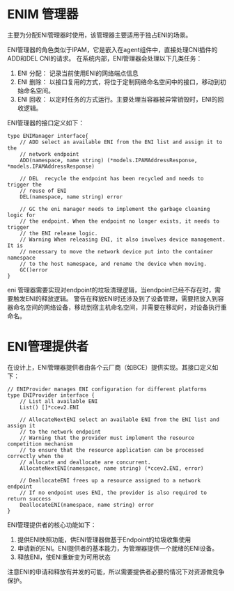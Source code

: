 # ENIM 管理器

主要为分配ENI管理器时使用，该管理器主要适用于独占ENI的场景。

ENI管理器的角色类似于IPAM，它是嵌入在agent组件中，直接处理CNI插件的ADD和DEL CNI的请求。
在系统内部，ENI管理器会处理以下几类任务：
1. ENI 分配： 记录当前使用ENI的网络端点信息
2. ENI 删除： 以接口复用的方式，将位于定制网络命名空间中的接口，移动到初始命名空间。
3. ENI 回收： 以定时任务的方式运行。主要处理当容器被异常销毁时，ENI的回收逻辑。

ENI管理器的接口定义如下：

```
type ENIManager interface{
	// ADD select an available ENI from the ENI list and assign it to the 
	// network endpoint
	ADD(namespace, name string) (*models.IPAMAddressResponse, *models.IPAMAddressResponse)

	// DEL  recycle the endpoint has been recycled and needs to trigger the 
	// reuse of ENI
	DEL(namespace, name string) error
	
	// GC the eni manager needs to implement the garbage cleaning logic for 
	// the endpoint. When the endpoint no longer exists, it needs to trigger 
	// the ENI release logic.
	// Warning When releasing ENI, it also involves device management. It is 
	// necessary to move the network device put into the container namespace 
	// to the host namespace, and rename the device when moving.
	GC()error
}
```

eni 管理器需要实现对endpoint的垃圾清理逻辑，当endpoint已经不存在时，需要触发ENI的释放逻辑。
警告在释放ENI时还涉及到了设备管理，需要把放入到容器命名空间的网络设备，移动到宿主机命名空间，并需要在移动时，对设备执行重命名。

# ENI管理提供者
在设计上，ENI管理器提供者由各个云厂商（如BCE）提供实现。其接口定义如下：

```
// ENIProvider manages ENI configuration for different platforms
type ENIProvider interface {
	// List all available ENI
	List() []*ccev2.ENI

	// AllocateNextENI select an available ENI from the ENI list and assign it 
	// to the network endpoint
	// Warning that the provider must implement the resource competition mechanism 
	// to ensure that the resource application can be processed correctly when the 
	// allocate and deallocate are concurrent.
	AllocateNextENI(namespace, name string) (*ccev2.ENI, error)

	// DeallocateENI frees up a resource assigned to a network endpoint
	// If no endpoint uses ENI, the provider is also required to return success
	DeallocateENI(namespace, name string) error
}
```
ENI管理提供者的核心功能如下：
1. 提供ENI快照功能，供ENI管理器做基于Endpoint的垃圾收集使用
2. 申请新的ENI。ENI提供者的基本能力，为管理器提供一个就绪的ENI设备。
3. 释放ENI，使ENI重新变为可用状态

注意ENI的申请和释放有并发的可能，所以需要提供者必要的情况下对资源做竞争保护。